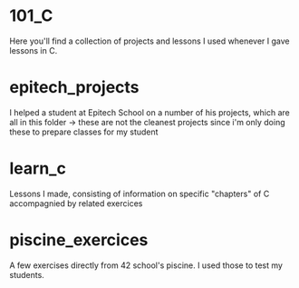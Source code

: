 # 101_C
Here you'll find a collection of projects and lessons I used whenever I gave lessons in C.

# epitech_projects
I helped a student at Epitech School on a number of his projects, which are all in this folder
-> these are not the cleanest projects since i'm only doing these to prepare classes for my student

# learn_c
Lessons I made, consisting of information on specific "chapters" of C accompagnied by related exercices

# piscine_exercices
A few exercises directly from 42 school's piscine. I used those to test my students.
